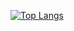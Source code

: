 [![Top Langs](https://stats-one-tau.vercel.app/api/top-langs/?username=alinahmettekin)](https://github.com/alinahmettekin/github-readme-stats)
